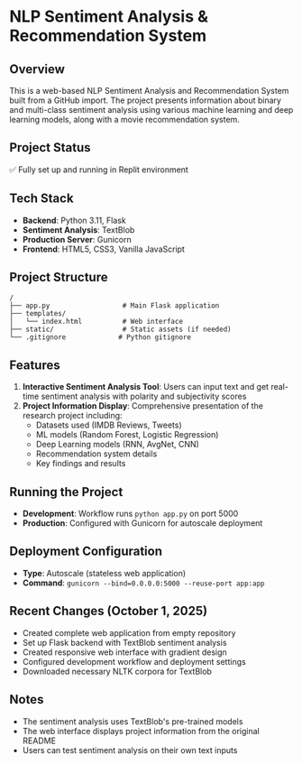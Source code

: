 # NLP Sentiment Analysis & Recommendation System

## Overview
This is a web-based NLP Sentiment Analysis and Recommendation System built from a GitHub import. The project presents information about binary and multi-class sentiment analysis using various machine learning and deep learning models, along with a movie recommendation system.

## Project Status
✅ Fully set up and running in Replit environment

## Tech Stack
- **Backend**: Python 3.11, Flask
- **Sentiment Analysis**: TextBlob
- **Production Server**: Gunicorn
- **Frontend**: HTML5, CSS3, Vanilla JavaScript

## Project Structure
```
/
├── app.py                  # Main Flask application
├── templates/
│   └── index.html          # Web interface
├── static/                 # Static assets (if needed)
└── .gitignore             # Python gitignore
```

## Features
1. **Interactive Sentiment Analysis Tool**: Users can input text and get real-time sentiment analysis with polarity and subjectivity scores
2. **Project Information Display**: Comprehensive presentation of the research project including:
   - Datasets used (IMDB Reviews, Tweets)
   - ML models (Random Forest, Logistic Regression)
   - Deep Learning models (RNN, AvgNet, CNN)
   - Recommendation system details
   - Key findings and results

## Running the Project
- **Development**: Workflow runs `python app.py` on port 5000
- **Production**: Configured with Gunicorn for autoscale deployment

## Deployment Configuration
- **Type**: Autoscale (stateless web application)
- **Command**: `gunicorn --bind=0.0.0.0:5000 --reuse-port app:app`

## Recent Changes (October 1, 2025)
- Created complete web application from empty repository
- Set up Flask backend with TextBlob sentiment analysis
- Created responsive web interface with gradient design
- Configured development workflow and deployment settings
- Downloaded necessary NLTK corpora for TextBlob

## Notes
- The sentiment analysis uses TextBlob's pre-trained models
- The web interface displays project information from the original README
- Users can test sentiment analysis on their own text inputs
